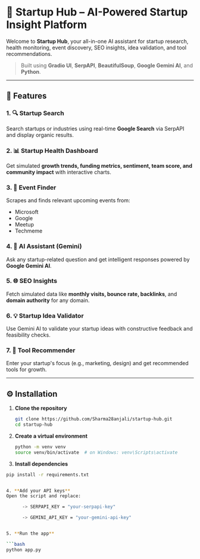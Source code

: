 # 🚀 Startup Hub – AI-Powered Startup Insight Platform

Welcome to **Startup Hub**, your all-in-one AI assistant for startup research, health monitoring, event discovery, SEO insights, idea validation, and tool recommendations.

> Built using **Gradio UI**, **SerpAPI**, **BeautifulSoup**, **Google Gemini AI**, and **Python**.

---

## 🌟 Features

### 1. 🔍 Startup Search
Search startups or industries using real-time **Google Search** via SerpAPI and display organic results.

### 2. 📊 Startup Health Dashboard
Get simulated **growth trends, funding metrics, sentiment, team score, and community impact** with interactive charts.

### 3. 🎫 Event Finder
Scrapes and finds relevant upcoming events from:
- Microsoft
- Google
- Meetup
- Techmeme

### 4. 🤖 AI Assistant (Gemini)
Ask any startup-related question and get intelligent responses powered by **Google Gemini AI**.

### 5. 🌐 SEO Insights
Fetch simulated data like **monthly visits, bounce rate, backlinks**, and **domain authority** for any domain.

### 6. 💡 Startup Idea Validator
Use Gemini AI to validate your startup ideas with constructive feedback and feasibility checks.

### 7. 🧰 Tool Recommender
Enter your startup's focus (e.g., marketing, design) and get recommended tools for growth.

---

## ⚙️ Installation

1. **Clone the repository**
   ```bash
   git clone https://github.com/Sharma28anjali/startup-hub.git
   cd startup-hub


2. **Create a virtual environment**
   ```bash
   python -m venv venv
   source venv/bin/activate  # on Windows: venv\Scripts\activate


3. **Install dependencies**
```bash
pip install -r requirements.txt


4. **Add your API keys**
Open the script and replace:

      -> SERPAPI_KEY = "your-serpapi-key"

      -> GEMINI_API_KEY = "your-gemini-api-key"


5. **Run the app**

```bash
python app.py
